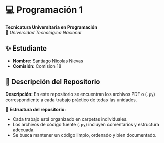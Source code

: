 # 💻 Programación 1  
**Tecnicatura Universitaria en Programación**  
📍 *Universidad Tecnológica Nacional*  

## ✨ Estudiante  
- **Nombre:** Santiago Nicolas Nievas 
- **Comisión:** Comision 18  

## 📂 Descripción del Repositorio  
**Descripción:** En este repositorio se encuentran los archivos PDF o (`.py`) correspondiente a cada trabajo práctico de todas las unidades.

📌 **Estructura del repositorio:**  
- Cada trabajo está organizado en carpetas individuales.  
- Los archivos de código fuente (`.py`) incluyen comentarios y estructura adecuada.  
- Se busca mantener un código limpio, ordenado y bien documentado. 
